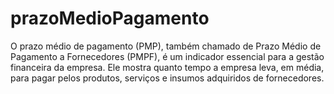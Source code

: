# prazoMedioPagamento
O prazo médio de pagamento (PMP), também chamado de Prazo Médio de Pagamento a Fornecedores (PMPF), é um indicador essencial para a gestão financeira da empresa. Ele mostra quanto tempo a empresa leva, em média, para pagar pelos produtos, serviços e insumos adquiridos de fornecedores.
